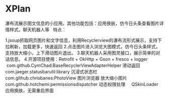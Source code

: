 # XPlan
瀑布流展示图文信息的小应用。其他功能包括：应用换肤，仿今日头条查看图片详情样式，聊天机器人等
  
特点：
  
  1.jsoup抓取网页图片和文字信息，利用Recyclerview的瀑布流形式展示，支持下拉刷新，加载更多，快速返回
  2.点击图片进入浏览大图模式，仿今日头条样式，支持放大缩小，上下滑动图片退出。
  3.聊天机器人采用图灵接口，展示简单的对话信息。
  4.开源项目使用：Retrofit + OkHttp + Gson + fresco + logger      
      com.github.CymChad:BaseRecyclerViewAdapterHelper 滑动返回
      com.jaeger.statusbarutil:library  沉浸式状态栏
      com.github.chrisbanes:PhotoView  图片浏览器 放大缩小图片
      com.github.hotchemi:permissionsdispatcher  动态权限处理
      QSkinLoader 应用换肤，无需重启界面
